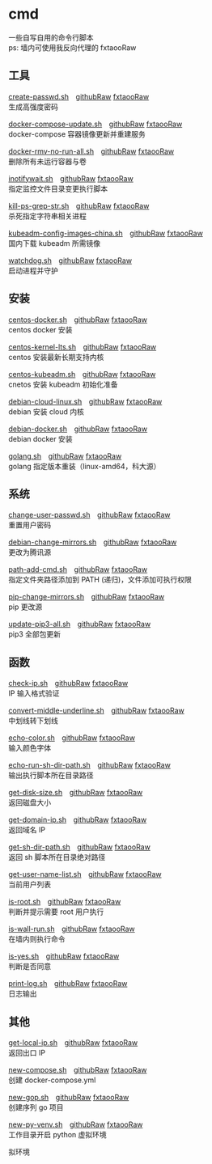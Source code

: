 # cmd
一些自写自用的命令行脚本  
ps: 墙内可使用我反向代理的 fxtaooRaw

## 工具

[create-passwd.sh](https://github.com/fxtaoo/cmd/blob/master/app/create-passwd.sh)　[githubRaw](https://raw.githubusercontent.com/fxtaoo/cmd/master/app/create-passwd.sh) [fxtaooRaw](https://raw.fxtaoo.dev/fxtaoo/cmd/master/app/create-passwd.sh)  
生成高强度密码

[docker-compose-update.sh](https://github.com/fxtaoo/cmd/blob/master/app/docker-compose-update.sh)　[githubRaw](https://raw.githubusercontent.com/fxtaoo/cmd/master/app/docker-compose-update.sh) [fxtaooRaw](https://raw.fxtaoo.dev/fxtaoo/cmd/master/app/docker-compose-update.sh)  
docker-compose 容器镜像更新并重建服务

[docker-rmv-no-run-all.sh](https://github.com/fxtaoo/cmd/blob/master/app/docker-rmv-no-run-all.sh)　[githubRaw](https://raw.githubusercontent.com/fxtaoo/cmd/master/app/docker-rmv-no-run-all.sh) [fxtaooRaw](https://raw.fxtaoo.dev/fxtaoo/cmd/master/app/docker-rmv-no-run-all.sh)  
删除所有未运行容器与卷

[inotifywait.sh](https://github.com/fxtaoo/cmd/blob/master/app/inotifywait.sh)　[githubRaw](https://raw.githubusercontent.com/fxtaoo/cmd/master/app/inotifywait.sh) [fxtaooRaw](https://raw.fxtaoo.dev/fxtaoo/cmd/master/app/inotifywait.sh)  
指定监控文件目录变更执行脚本

[kill-ps-grep-str.sh](https://github.com/fxtaoo/cmd/blob/master/app/kill-ps-grep-str.sh)　[githubRaw](https://raw.githubusercontent.com/fxtaoo/cmd/master/app/kill-ps-grep-str.sh) [fxtaooRaw](https://raw.fxtaoo.dev/fxtaoo/cmd/master/app/kill-ps-grep-str.sh)  
杀死指定字符串相关进程

[kubeadm-config-images-china.sh](https://github.com/fxtaoo/cmd/blob/master/app/kubeadm-config-images-china.sh)　[githubRaw](https://raw.githubusercontent.com/fxtaoo/cmd/master/app/kubeadm-config-images-china.sh) [fxtaooRaw](https://raw.fxtaoo.dev/fxtaoo/cmd/master/app/kubeadm-config-images-china.sh)  
国内下载 kubeadm 所需镜像

[watchdog.sh](https://github.com/fxtaoo/cmd/blob/master/app/watchdog.sh)　[githubRaw](https://raw.githubusercontent.com/fxtaoo/cmd/master/app/watchdog.sh) [fxtaooRaw](https://raw.fxtaoo.dev/fxtaoo/cmd/master/app/watchdog.sh)  
启动进程并守护

## 安装

[centos-docker.sh](https://github.com/fxtaoo/cmd/blob/master/install/centos-docker.sh)　[githubRaw](https://raw.githubusercontent.com/fxtaoo/cmd/master/install/centos-docker.sh) [fxtaooRaw](https://raw.fxtaoo.dev/fxtaoo/cmd/master/install/centos-docker.sh)  
centos docker 安装

[centos-kernel-lts.sh](https://github.com/fxtaoo/cmd/blob/master/install/centos-kernel-lts.sh)　[githubRaw](https://raw.githubusercontent.com/fxtaoo/cmd/master/install/centos-kernel-lts.sh) [fxtaooRaw](https://raw.fxtaoo.dev/fxtaoo/cmd/master/install/centos-kernel-lts.sh)  
centos 安装最新长期支持内核

[centos-kubeadm.sh](https://github.com/fxtaoo/cmd/blob/master/install/centos-kubeadm.sh)　[githubRaw](https://raw.githubusercontent.com/fxtaoo/cmd/master/install/centos-kubeadm.sh) [fxtaooRaw](https://raw.fxtaoo.dev/fxtaoo/cmd/master/install/centos-kubeadm.sh)  
cnetos 安装 kubeadm 初始化准备

[debian-cloud-linux.sh](https://github.com/fxtaoo/cmd/blob/master/install/debian-cloud-linux.sh)　[githubRaw](https://raw.githubusercontent.com/fxtaoo/cmd/master/install/debian-cloud-linux.sh) [fxtaooRaw](https://raw.fxtaoo.dev/fxtaoo/cmd/master/install/debian-cloud-linux.sh)  
debian 安装 cloud 内核

[debian-docker.sh](https://github.com/fxtaoo/cmd/blob/master/install/debian-docker.sh)　[githubRaw](https://raw.githubusercontent.com/fxtaoo/cmd/master/install/debian-docker.sh) [fxtaooRaw](https://raw.fxtaoo.dev/fxtaoo/cmd/master/install/debian-docker.sh)  
debian docker 安装

[golang.sh](https://github.com/fxtaoo/cmd/blob/master/install/golang.sh)　[githubRaw](https://raw.githubusercontent.com/fxtaoo/cmd/master/install/golang.sh) [fxtaooRaw](https://raw.fxtaoo.dev/fxtaoo/cmd/master/install/golang.sh)  
golang 指定版本重装（linux-amd64，科大源）

## 系统

[change-user-passwd.sh](https://github.com/fxtaoo/cmd/blob/master/sys/change-user-passwd.sh)　[githubRaw](https://raw.githubusercontent.com/fxtaoo/cmd/master/sys/change-user-passwd.sh) [fxtaooRaw](https://raw.fxtaoo.dev/fxtaoo/cmd/master/sys/change-user-passwd.sh)  
重置用户密码

[debian-change-mirrors.sh](https://github.com/fxtaoo/cmd/blob/master/sys/debian-change-mirrors.sh)　[githubRaw](https://raw.githubusercontent.com/fxtaoo/cmd/master/sys/debian-change-mirrors.sh) [fxtaooRaw](https://raw.fxtaoo.dev/fxtaoo/cmd/master/sys/debian-change-mirrors.sh)  
更改为腾讯源

[path-add-cmd.sh](https://github.com/fxtaoo/cmd/blob/master/sys/path-add-cmd.sh)　[githubRaw](https://raw.githubusercontent.com/fxtaoo/cmd/master/sys/path-add-cmd.sh) [fxtaooRaw](https://raw.fxtaoo.dev/fxtaoo/cmd/master/sys/path-add-cmd.sh)  
指定文件夹路径添加到 PATH (递归)，文件添加可执行权限

[pip-change-mirrors.sh](https://github.com/fxtaoo/cmd/blob/master/sys/pip-change-mirrors.sh)　[githubRaw](https://raw.githubusercontent.com/fxtaoo/cmd/master/sys/pip-change-mirrors.sh) [fxtaooRaw](https://raw.fxtaoo.dev/fxtaoo/cmd/master/sys/pip-change-mirrors.sh)  
pip 更改源

[update-pip3-all.sh](https://github.com/fxtaoo/cmd/blob/master/sys/update-pip3-all.sh)　[githubRaw](https://raw.githubusercontent.com/fxtaoo/cmd/master/sys/update-pip3-all.sh) [fxtaooRaw](https://raw.fxtaoo.dev/fxtaoo/cmd/master/sys/update-pip3-all.sh)  
pip3 全部包更新

## 函数

[check-ip.sh](https://github.com/fxtaoo/cmd/blob/master/func/check-ip.sh)　[githubRaw](https://raw.githubusercontent.com/fxtaoo/cmd/master/func/check-ip.sh) [fxtaooRaw](https://raw.fxtaoo.dev/fxtaoo/cmd/master/func/check-ip.sh)  
IP 输入格式验证

[convert-middle-underline.sh](https://github.com/fxtaoo/cmd/blob/master/func/convert-middle-underline.sh)　[githubRaw](https://raw.githubusercontent.com/fxtaoo/cmd/master/func/convert-middle-underline.sh) [fxtaooRaw](https://raw.fxtaoo.dev/fxtaoo/cmd/master/func/convert-middle-underline.sh)  
中划线转下划线

[echo-color.sh](https://github.com/fxtaoo/cmd/blob/master/func/echo-color.sh)　[githubRaw](https://raw.githubusercontent.com/fxtaoo/cmd/master/func/echo-color.sh) [fxtaooRaw](https://raw.fxtaoo.dev/fxtaoo/cmd/master/func/echo-color.sh)  
输入颜色字体

[echo-run-sh-dir-path.sh](https://github.com/fxtaoo/cmd/blob/master/func/echo-run-sh-dir-path.sh)　[githubRaw](https://raw.githubusercontent.com/fxtaoo/cmd/master/func/echo-run-sh-dir-path.sh) [fxtaooRaw](https://raw.fxtaoo.dev/fxtaoo/cmd/master/func/echo-run-sh-dir-path.sh)  
输出执行脚本所在目录路径

[get-disk-size.sh](https://github.com/fxtaoo/cmd/blob/master/func/get-disk-size.sh)　[githubRaw](https://raw.githubusercontent.com/fxtaoo/cmd/master/func/get-disk-size.sh) [fxtaooRaw](https://raw.fxtaoo.dev/fxtaoo/cmd/master/func/get-disk-size.sh)  
返回磁盘大小

[get-domain-ip.sh](https://github.com/fxtaoo/cmd/blob/master/func/get-domain-ip.sh)　[githubRaw](https://raw.githubusercontent.com/fxtaoo/cmd/master/func/get-domain-ip.sh) [fxtaooRaw](https://raw.fxtaoo.dev/fxtaoo/cmd/master/func/get-domain-ip.sh)  
返回域名 IP

[get-sh-dir-path.sh](https://github.com/fxtaoo/cmd/blob/master/func/get-sh-dir-path.sh)　[githubRaw](https://raw.githubusercontent.com/fxtaoo/cmd/master/func/get-sh-dir-path.sh) [fxtaooRaw](https://raw.fxtaoo.dev/fxtaoo/cmd/master/func/get-sh-dir-path.sh)  
返回 sh 脚本所在目录绝对路径

[get-user-name-list.sh](https://github.com/fxtaoo/cmd/blob/master/func/get-user-name-list.sh)　[githubRaw](https://raw.githubusercontent.com/fxtaoo/cmd/master/func/get-user-name-list.sh) [fxtaooRaw](https://raw.fxtaoo.dev/fxtaoo/cmd/master/func/get-user-name-list.sh)  
当前用户列表

[is-root.sh](https://github.com/fxtaoo/cmd/blob/master/func/is-root.sh)　[githubRaw](https://raw.githubusercontent.com/fxtaoo/cmd/master/func/is-root.sh) [fxtaooRaw](https://raw.fxtaoo.dev/fxtaoo/cmd/master/func/is-root.sh)  
判断并提示需要 root 用户执行

[is-wall-run.sh](https://github.com/fxtaoo/cmd/blob/master/func/is-wall-run.sh)　[githubRaw](https://raw.githubusercontent.com/fxtaoo/cmd/master/func/is-wall-run.sh) [fxtaooRaw](https://raw.fxtaoo.dev/fxtaoo/cmd/master/func/is-wall-run.sh)  
在墙内则执行命令

[is-yes.sh](https://github.com/fxtaoo/cmd/blob/master/func/is-yes.sh)　[githubRaw](https://raw.githubusercontent.com/fxtaoo/cmd/master/func/is-yes.sh) [fxtaooRaw](https://raw.fxtaoo.dev/fxtaoo/cmd/master/func/is-yes.sh)  
判断是否同意

[print-log.sh](https://github.com/fxtaoo/cmd/blob/master/func/print-log.sh)　[githubRaw](https://raw.githubusercontent.com/fxtaoo/cmd/master/func/print-log.sh) [fxtaooRaw](https://raw.fxtaoo.dev/fxtaoo/cmd/master/func/print-log.sh)  
日志输出

## 其他

[get-local-ip.sh](https://github.com/fxtaoo/cmd/blob/master/other/get-local-ip.sh)　[githubRaw](https://raw.githubusercontent.com/fxtaoo/cmd/master/other/get-local-ip.sh) [fxtaooRaw](https://raw.fxtaoo.dev/fxtaoo/cmd/master/other/get-local-ip.sh)  
返回出口 IP

[new-compose.sh](https://github.com/fxtaoo/cmd/blob/master/other/new-compose.sh)　[githubRaw](https://raw.githubusercontent.com/fxtaoo/cmd/master/other/new-compose.sh) [fxtaooRaw](https://raw.fxtaoo.dev/fxtaoo/cmd/master/other/new-compose.sh)  
创建 docker-compose.yml

[new-gop.sh](https://github.com/fxtaoo/cmd/blob/master/other/new-gop.sh)　[githubRaw](https://raw.githubusercontent.com/fxtaoo/cmd/master/other/new-gop.sh) [fxtaooRaw](https://raw.fxtaoo.dev/fxtaoo/cmd/master/other/new-gop.sh)  
创建序列 go 项目

[new-py-venv.sh](https://github.com/fxtaoo/cmd/blob/master/other/new-py-venv.sh)　[githubRaw](https://raw.githubusercontent.com/fxtaoo/cmd/master/other/new-py-venv.sh) [fxtaooRaw](https://raw.fxtaoo.dev/fxtaoo/cmd/master/other/new-py-venv.sh)  
工作目录开启 python 虚拟环境

拟环境

